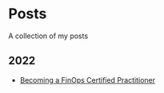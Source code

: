 # Posts
A collection of my posts

## 2022
- [Becoming a FinOps Certified Practitioner](https://medium.com/@stevejoluc/becoming-a-finops-certified-practitioner-55692572a9fb)